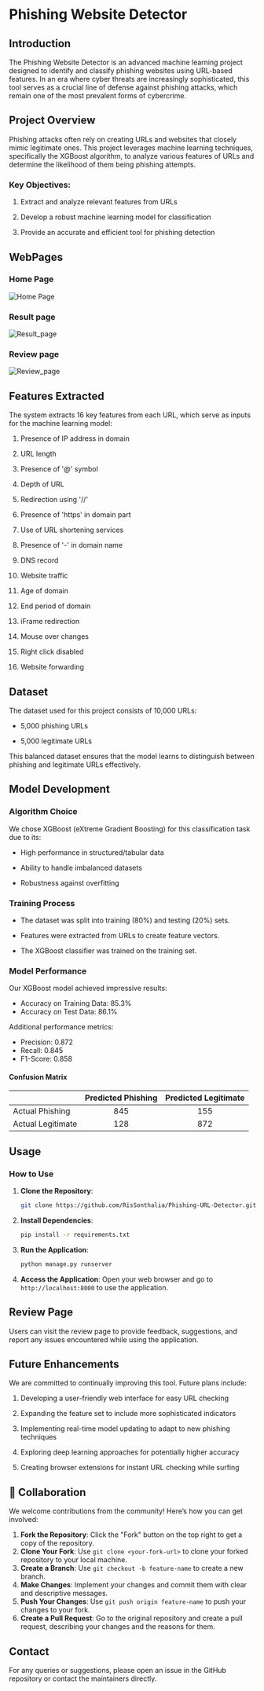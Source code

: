 # Phishing Website Detector

## Introduction

The Phishing Website Detector is an advanced machine learning project designed to identify and classify phishing websites using URL-based features. In an era where cyber threats are increasingly sophisticated, this tool serves as a crucial line of defense against phishing attacks, which remain one of the most prevalent forms of cybercrime.

## Project Overview

Phishing attacks often rely on creating URLs and websites that closely mimic legitimate ones. This project leverages machine learning techniques, specifically the XGBoost algorithm, to analyze various features of URLs and determine the likelihood of them being phishing attempts.

### Key Objectives:

1. Extract and analyze relevant features from URLs

2. Develop a robust machine learning model for classification

3. Provide an accurate and efficient tool for phishing detection

## WebPages

### Home Page
![Home Page](images/home.png)

### Result page
![ Result_page](images/result.png)

### Review page
![Review_page](images/review.png)

## Features Extracted

The system extracts 16 key features from each URL, which serve as inputs for the machine learning model:

1. Presence of IP address in domain

2. URL length

3. Presence of '@' symbol

4. Depth of URL

5. Redirection using '//'

6. Presence of 'https' in domain part

7. Use of URL shortening services

8. Presence of '-' in domain name

9. DNS record

10. Website traffic

11. Age of domain

12. End period of domain

13. iFrame redirection

14. Mouse over changes

15. Right click disabled

16. Website forwarding

## Dataset

The dataset used for this project consists of 10,000 URLs:

- 5,000 phishing URLs

- 5,000 legitimate URLs

This balanced dataset ensures that the model learns to distinguish between phishing and legitimate URLs effectively.

## Model Development

### Algorithm Choice

We chose XGBoost (eXtreme Gradient Boosting) for this classification task due to its:

- High performance in structured/tabular data

- Ability to handle imbalanced datasets

- Robustness against overfitting

### Training Process

- The dataset was split into training (80%) and testing (20%) sets.

- Features were extracted from URLs to create feature vectors.

- The XGBoost classifier was trained on the training set.

### Model Performance

Our XGBoost model achieved impressive results:

- Accuracy on Training Data: 85.3%
- Accuracy on Test Data: 86.1%

Additional performance metrics:
- Precision: 0.872
- Recall: 0.845
- F1-Score: 0.858

#### Confusion Matrix

|               | Predicted Phishing | Predicted Legitimate |
|---------------|:------------------:|:--------------------:|
| Actual Phishing  |        845         |         155          |
| Actual Legitimate|        128         |         872          |

## Usage

### How to Use

1. **Clone the Repository**:
    ```sh
    git clone https://github.com/RisSonthalia/Phishing-URL-Detector.git

3. **Install Dependencies**:
     ```sh
     pip install -r requirements.txt

5. **Run the Application**:
     ```sh
     python manage.py runserver

7. **Access the Application**:
Open your web browser and go to `http://localhost:8000` to use the application.

## Review Page

Users can visit the review page to provide feedback, suggestions, and report any issues encountered while using the application.

## Future Enhancements

We are committed to continually improving this tool. Future plans include:

1. Developing a user-friendly web interface for easy URL checking

2. Expanding the feature set to include more sophisticated indicators

3. Implementing real-time model updating to adapt to new phishing techniques

4. Exploring deep learning approaches for potentially higher accuracy

5. Creating browser extensions for instant URL checking while surfing

## 🤝 Collaboration

We welcome contributions from the community! Here’s how you can get involved:

1. **Fork the Repository**: Click the "Fork" button on the top right to get a copy of the repository.
2. **Clone Your Fork**: Use `git clone <your-fork-url>` to clone your forked repository to your local machine.
3. **Create a Branch**: Use `git checkout -b feature-name` to create a new branch.
4. **Make Changes**: Implement your changes and commit them with clear and descriptive messages.
5. **Push Your Changes**: Use `git push origin feature-name` to push your changes to your fork.
6. **Create a Pull Request**: Go to the original repository and create a pull request, describing your changes and the reasons for them.

## Contact

For any queries or suggestions, please open an issue in the GitHub repository or contact the maintainers directly.
